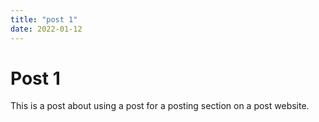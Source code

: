 ```yaml
---
title: "post 1"
date: 2022-01-12
---
```


# Post 1

This is a post about using a post for a posting section on a post website.